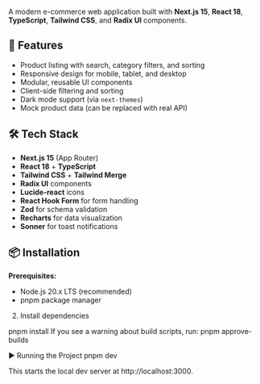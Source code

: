 A modern e-commerce web application built with **Next.js 15**, **React 18**, **TypeScript**, **Tailwind CSS**, and **Radix UI** components.

## 🚀 Features
- Product listing with search, category filters, and sorting
- Responsive design for mobile, tablet, and desktop
- Modular, reusable UI components
- Client-side filtering and sorting
- Dark mode support (via `next-themes`)
- Mock product data (can be replaced with real API)

## 🛠️ Tech Stack
- **Next.js 15** (App Router)
- **React 18** + **TypeScript**
- **Tailwind CSS** + **Tailwind Merge**
- **Radix UI** components
- **Lucide-react** icons
- **React Hook Form** for form handling
- **Zod** for schema validation
- **Recharts** for data visualization
- **Sonner** for toast notifications

## 📦 Installation

**Prerequisites:**
- Node.js 20.x LTS (recommended)
- pnpm package manager

2. Install dependencies

pnpm install
If you see a warning about build scripts, run:
pnpm approve-builds

▶️ Running the Project
pnpm dev

This starts the local dev server at http://localhost:3000.

